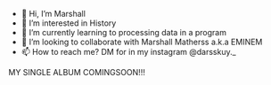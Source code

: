 - 👋 Hi, I’m Marshall
- 👀 I’m interested in History
- 🌱 I’m currently learning to processing data in a program
- 💞️ I’m looking to collaborate with Marshall Matherss a.k.a EMINEM
- 📫 How to reach me? DM for in my instagram @darsskuy._

<!---
Onlymarshal/Onlymarshal is a ✨ special ✨ repository because its `README.md` (this file) appears on your GitHub profile.
You can click the Preview link to take a look at your changes.
--->
MY SINGLE ALBUM COMINGSOON!!!
